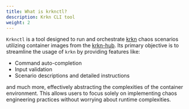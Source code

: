 ```yaml
---
title: What is krknctl?
description: Krkn CLI tool
weight: 2
---
```


`Krknctl` is a tool designed to run and orchestrate [krkn](krkn.md) chaos scenarios utilizing 
container images from the [krkn-hub](krkn-hub.md). 
Its primary objective is to streamline the usage of `krkn` by providing features like:

- Command auto-completion
- Input validation
- Scenario descriptions and detailed instructions

and much more, effectively abstracting the complexities of the container environment. 
This allows users to focus solely on implementing chaos engineering practices without worrying about runtime complexities.
